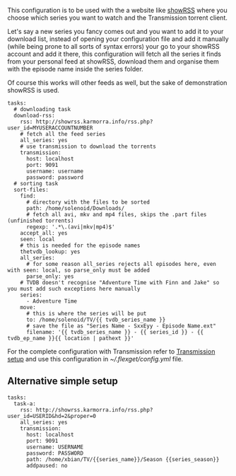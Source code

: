 This configuration is to be used with the a website like [showRSS](http://showrss.karmorra.info/) where you choose which series you want to watch and the Transmission torrent client.

Let's say a new series you fancy comes out and you want to add it to your download list, instead of opening your configuration file and add it manually (while being prone to all sorts of syntax errors) your go to your showRSS account and add it there, this configuration will fetch all the series it finds from your personal feed at showRSS, download them and organise them with the episode name inside the series folder.

Of course this works will other feeds as well, but the sake of demonstration showRSS is used.

```
tasks:
  # downloading task
  download-rss:
    rss: http://showrss.karmorra.info/rss.php?user_id=MYUSERACCOUNTNUMBER
    # fetch all the feed series
    all_series: yes
    # use transmission to download the torrents
    transmission:
      host: localhost
      port: 9091
      username: username
      password: password
  # sorting task
  sort-files:
    find:
      # directory with the files to be sorted
      path: /home/solenoid/Downloads/
      # fetch all avi, mkv and mp4 files, skips the .part files (unfinished torrents)
      regexp: '.*\.(avi|mkv|mp4)$'
    accept_all: yes
    seen: local
    # this is needed for the episode names
    thetvdb_lookup: yes
    all_series:
      # for some reason all_series rejects all episodes here, even with seen: local, so parse_only must be added
      parse_only: yes
    # TVDB doesn't recognise "Adventure Time with Finn and Jake" so you must add such exceptions here manually
    series:
      - Adventure Time
    move:
      # this is where the series will be put
      to: /home/solenoid/TV/{{ tvdb_series_name }}
      # save the file as "Series Name - SxxEyy - Episode Name.ext"
      filename: '{{ tvdb_series_name }} - {{ series_id }} - {{ tvdb_ep_name }}{{ location | pathext }}'
```

For the complete configuration with Transmission refer to [Transmission setup](/Series/SeriesPresetMultipleRSStoTransmission) and use this configuration in *~/.flexget/config.yml* file.


## Alternative simple setup

```
tasks:
  task-a:
    rss: http://showrss.karmorra.info/rss.php?user_id=USERID&hd=2&proper=0
    all_series: yes
    transmission:
      host: localhost
      port: 9091
      username: USERNAME
      password: PASSWORD
      path: /home/xbian/TV/{{series_name}}/Season {{series_season}}
      addpaused: no
```